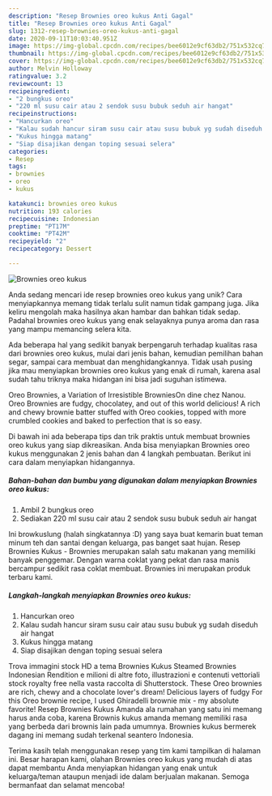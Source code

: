 ```yaml
---
description: "Resep Brownies oreo kukus Anti Gagal"
title: "Resep Brownies oreo kukus Anti Gagal"
slug: 1312-resep-brownies-oreo-kukus-anti-gagal
date: 2020-09-11T10:03:40.951Z
image: https://img-global.cpcdn.com/recipes/bee6012e9cf63db2/751x532cq70/brownies-oreo-kukus-foto-resep-utama.jpg
thumbnail: https://img-global.cpcdn.com/recipes/bee6012e9cf63db2/751x532cq70/brownies-oreo-kukus-foto-resep-utama.jpg
cover: https://img-global.cpcdn.com/recipes/bee6012e9cf63db2/751x532cq70/brownies-oreo-kukus-foto-resep-utama.jpg
author: Melvin Holloway
ratingvalue: 3.2
reviewcount: 13
recipeingredient:
- "2 bungkus oreo"
- "220 ml susu cair atau 2 sendok susu bubuk seduh air hangat"
recipeinstructions:
- "Hancurkan oreo"
- "Kalau sudah hancur siram susu cair atau susu bubuk yg sudah diseduh air hangat"
- "Kukus hingga matang"
- "Siap disajikan dengan toping sesuai selera"
categories:
- Resep
tags:
- brownies
- oreo
- kukus

katakunci: brownies oreo kukus 
nutrition: 193 calories
recipecuisine: Indonesian
preptime: "PT17M"
cooktime: "PT42M"
recipeyield: "2"
recipecategory: Dessert

---
```



![Brownies oreo kukus](https://img-global.cpcdn.com/recipes/bee6012e9cf63db2/751x532cq70/brownies-oreo-kukus-foto-resep-utama.jpg)

Anda sedang mencari ide resep brownies oreo kukus yang unik? Cara menyiapkannya memang tidak terlalu sulit namun tidak gampang juga. Jika keliru mengolah maka hasilnya akan hambar dan bahkan tidak sedap. Padahal brownies oreo kukus yang enak selayaknya punya aroma dan rasa yang mampu memancing selera kita.

Ada beberapa hal yang sedikit banyak berpengaruh terhadap kualitas rasa dari brownies oreo kukus, mulai dari jenis bahan, kemudian pemilihan bahan segar, sampai cara membuat dan menghidangkannya. Tidak usah pusing jika mau menyiapkan brownies oreo kukus yang enak di rumah, karena asal sudah tahu triknya maka hidangan ini bisa jadi suguhan istimewa.

Oreo Brownies, a Variation of Irresistible BrowniesOn dine chez Nanou. Oreo Brownies are fudgy, chocolatey, and out of this world delicious! A rich and chewy brownie batter stuffed with Oreo cookies, topped with more crumbled cookies and baked to perfection that is so easy.


Di bawah ini ada beberapa tips dan trik praktis untuk membuat brownies oreo kukus yang siap dikreasikan. Anda bisa menyiapkan Brownies oreo kukus menggunakan 2 jenis bahan dan 4 langkah pembuatan. Berikut ini cara dalam menyiapkan hidangannya.

<!--inarticleads1-->

##### Bahan-bahan dan bumbu yang digunakan dalam menyiapkan Brownies oreo kukus:

1. Ambil 2 bungkus oreo
1. Sediakan 220 ml susu cair atau 2 sendok susu bubuk seduh air hangat


Ini browkuslung (halah singkatannya :D) yang saya buat kemarin buat teman minum teh dan santai dengan keluarga, pas banget saat hujan. Resep Brownies Kukus - Brownies merupakan salah satu makanan yang memiliki banyak penggemar. Dengan warna coklat yang pekat dan rasa manis bercampur sedikit rasa coklat membuat. Brownies ini merupakan produk terbaru kami. 

<!--inarticleads2-->

##### Langkah-langkah menyiapkan Brownies oreo kukus:

1. Hancurkan oreo
1. Kalau sudah hancur siram susu cair atau susu bubuk yg sudah diseduh air hangat
1. Kukus hingga matang
1. Siap disajikan dengan toping sesuai selera


Trova immagini stock HD a tema Brownies Kukus Steamed Brownies Indonesian Rendition e milioni di altre foto, illustrazioni e contenuti vettoriali stock royalty free nella vasta raccolta di Shutterstock. These Oreo brownies are rich, chewy and a chocolate lover&#39;s dream! Delicious layers of fudgy For this Oreo brownie recipe, I used Ghiradelli brownie mix - my absolute favorite! Resep Brownies Kukus Amanda ala rumahan yang satu ini memang harus anda coba, karena Brownis kukus amanda memang memiliki rasa yang berbeda dari brownis lain pada umumnya. Brownies kukus bermerek dagang ini memang sudah terkenal seantero Indonesia. 

Terima kasih telah menggunakan resep yang tim kami tampilkan di halaman ini. Besar harapan kami, olahan Brownies oreo kukus yang mudah di atas dapat membantu Anda menyiapkan hidangan yang enak untuk keluarga/teman ataupun menjadi ide dalam berjualan makanan. Semoga bermanfaat dan selamat mencoba!
